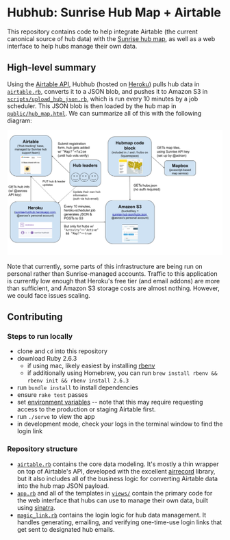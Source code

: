 # Hubhub: Sunrise Hub Map + Airtable

This repository contains code to help integrate Airtable (the current canonical source of hub data) with the [Sunrise hub map](https://www.sunrisemovement.org/hubs), as well as a web interface to help hubs manage their own data.

## High-level summary

Using the [Airtable API](https://airtable.com/apptig05QGFvV5GVd/api/docs), Hubhub (hosted on [Heroku](https://www.heroku.com/)) pulls hub data in [`airtable.rb`](./airtable.rb), converts it to a JSON blob, and pushes it to Amazon S3 in [`scripts/upload_hub_json.rb`](./scripts/upload_hub_json.rb), which is run every 10 minutes by a job scheduler. This JSON blob is then loaded by the hub map in [`public/hub_map.html`](./public/hub_map.html). We can summarize all of this with the following diagram:

![diagram](./infra-diagram.png)

Note that currently, some parts of this infrastructure are being run on personal rather than Sunrise-managed accounts. Traffic to this application is currently low enough that Heroku's free tier (and email addons) are more than sufficient, and Amazon S3 storage costs are almost nothing. However, we could face issues scaling.

## Contributing

### Steps to run locally

- clone and `cd` into this repository
- download Ruby 2.6.3
    - if using mac, likely easiest by installing [rbenv](https://github.com/rbenv/rbenv)
    - if additionally using Homebrew, you can run `brew install rbenv && rbenv init && rbenv install 2.6.3`
- run `bundle install` to install dependencies
- ensure `rake test` passes
- set [environment variables](./.env.example) -- note that this may require requesting access to the production or staging Airtable first.
- run `./serve` to view the app
- in development mode, check your logs in the terminal window to find the login link

### Repository structure

- [`airtable.rb`](./airtable.rb) contains the core data modeling. It's mostly a thin wrapper on top of Airtable's API, developed with the excellent [airrecord](https://github.com/Sirupsen/airrecord) library, but it also includes all of the business logic for converting Airtable data into the hub map JSON payload.
- [`app.rb`](./app.rb) and all of the templates in [`views/`](./views/) contain the primary code for the web interface that hubs can use to manage their own data, built using [sinatra](http://sinatrarb.com/).
- [`magic_link.rb`](./magic_link.rb) contains the login logic for hub data management. It handles generating, emailing, and verifying one-time-use login links that get sent to designated hub emails.
